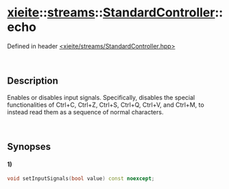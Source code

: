 # [xieite](../../../xieite.md)\:\:[streams](../../../streams.md)\:\:[StandardController](../../StandardController.md)\:\:echo
Defined in header [<xieite/streams/StandardController.hpp>](../../../../include/xieite/streams/StandardController.hpp)

&nbsp;

## Description
Enables or disables input signals. Specifically, disables the special functionalities of Ctrl+C, Ctrl+Z, Ctrl+S, Ctrl+Q, Ctrl+V, and Ctrl+M, to instead read them as a sequence of normal characters.

&nbsp;

## Synopses
#### 1)
```cpp
void setInputSignals(bool value) const noexcept;
```
